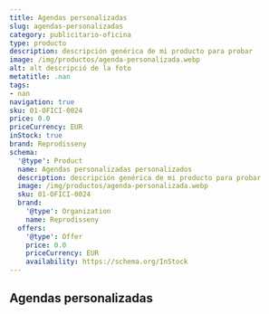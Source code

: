 ```yaml
---
title: Agendas personalizadas
slug: agendas-personalizadas
category: publicitario-oficina
type: producto
description: descripción genérica de mi producto para probar
image: /img/productos/agenda-personalizada.webp
alt: alt descripció de la foto
metatitle: .nan
tags:
- nan
navigation: true
sku: 01-OFICI-0024
price: 0.0
priceCurrency: EUR
inStock: true
brand: Reprodisseny
schema:
  '@type': Product
  name: Agendas personalizadas personalizados
  description: descripción genérica de mi producto para probar
  image: /img/productos/agenda-personalizada.webp
  sku: 01-OFICI-0024
  brand:
    '@type': Organization
    name: Reprodisseny
  offers:
    '@type': Offer
    price: 0.0
    priceCurrency: EUR
    availability: https://schema.org/InStock
---
```


## Agendas personalizadas

